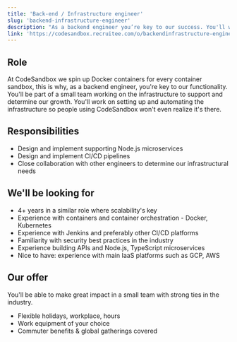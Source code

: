 ```yaml
---
title: 'Back-end / Infrastructure engineer'
slug: 'backend-infrastructure-engineer'
description: "As a backend engineer you’re key to our success. You'll work on building the infrastructure to support and determine our growth."
link: 'https://codesandbox.recruitee.com/o/backendinfrastructure-engineer'
---
```


## Role

At CodeSandbox we spin up Docker containers for every container sandbox, this is why, as a backend engineer, you're key to our functionality. You'll be part of a small team working on the infrastructure to support and determine our growth. You'll work on setting up and automating the infrastructure so people using CodeSandbox won't even realize it's there.

## Responsibilities

- Design and implement supporting Node.js microservices
- Design and implement CI/CD pipelines
- Close collaboration with other engineers to determine our infrastructural needs

## We'll be looking for

- 4+ years in a similar role where scalability's key
- Experience with containers and container orchestration - Docker, Kubernetes
- Experience with Jenkins and preferably other CI/CD platforms
- Familiarity with security best practices in the industry
- Experience building APIs and Node.js, TypeScript microservices
- Nice to have: experience with main IaaS platforms such as GCP, AWS

## Our offer

You'll be able to make great impact in a small team with strong ties in the industry.

- Flexible holidays, workplace, hours
- Work equipment of your choice
- Commuter benefits & global gatherings covered

